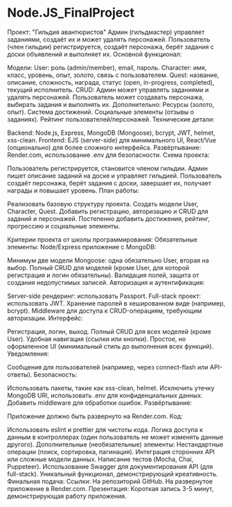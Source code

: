 # Node.JS_FinalProject

Проект: "Гильдия авантюристов"
Админ (гильдмастер) управляет заданиями, создаёт их и может удалять персонажей.
Пользователь (член гильдии) регистрируется, создаёт персонажа, берёт задания с доски объявлений и выполняет их.
Основной функционал:

Модели:
User: роль (admin/member), email, пароль.
Character: имя, класс, уровень, опыт, золото, связь с пользователем.
Quest: название, описание, сложность, награда, статус (open, in-progress, completed), текущий исполнитель.
CRUD:
Админ может управлять заданиями и удалять персонажей.
Пользователь может создавать персонажа, выбирать задания и выполнять их.
Дополнительно:
Ресурсы (золото, опыт).
Система достижений.
Социальные элементы (отзывы о заданиях).
Рейтинг пользователей/персонажей.
Технические детали:

Backend: Node.js, Express, MongoDB (Mongoose), bcrypt, JWT, helmet, xss-clean.
Frontend: EJS (server-side) для минимального UI, React/Vue (опционально) для более сложного интерфейса.
Развёртывание: Render.com, использование .env для безопасности.
Схема проекта:

Пользователь регистрируется, становится членом гильдии.
Админ пишет описание заданий на доске и управляет гильдией.
Пользователь создаёт персонажа, берёт задания с доски, завершает их, получает награды и повышает уровень.
План работы:

Реализовать базовую структуру проекта.
Создать модели User, Character, Quest.
Добавить регистрацию, авторизацию и CRUD для заданий и персонажей.
Постепенно добавить достижения, рейтинг, прогрессию и социальные элементы.

Критерии проекта от школы программирования:
Обязательные элементы:
Node/Express приложение с MongoDB:

Минимум две модели Mongoose: одна обязательно User, вторая на выбор.
Полный CRUD для моделей (кроме User, для которой регистрация и логин обязательны).
Валидация полей, защита от создания недопустимых записей.
Авторизация и аутентификация:

Server-side рендеринг: использовать Passport.
Full-stack проект: использовать JWT.
Хранение паролей в хешированном виде (например, bcrypt).
Middleware для доступа к CRUD-операциям, требующим авторизации.
Интерфейс:

Регистрация, логин, выход.
Полный CRUD для всех моделей (кроме User).
Удобная навигация (ссылки или кнопки).
Простое, но оформленное UI (минимальный стиль до выполнения всех функций).
Уведомления:

Сообщения для пользователей (например, через connect-flash или API-ответы).
Безопасность:

Использовать пакеты, такие как xss-clean, helmet.
Исключить утечку MongoDB URI, использовать .env для конфиденциальных данных.
Добавить middleware для обработки ошибок.
Развёртывание:

Приложение должно быть развернуто на Render.com.
Код:

Использовать eslint и prettier для чистоты кода.
Логика доступа к данным в контроллерах (один пользователь не может изменять данные другого).
Дополнительные (необязательные) элементы:
Нестандартные операции (поиск, сортировка, пагинация).
Интеграция сторонних API или сложные модели данных.
Написание тестов (Mocha, Chai, Puppeteer).
Использование Swagger для документирования API (для full-stack).
Уникальный функционал, демонстрирующий креативность.
Финальная подача:
Ссылки:
На репозиторий GitHub.
На развернутое приложение в Render.com.
Презентация: Короткая запись 3-5 минут, демонстрирующая работу приложения.
